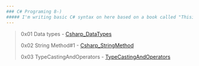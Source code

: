 ```yaml
---
### C# Programing 8-)
##### I'm writing basic C# syntax on here based on a book called "ThisisCsharp".
---
```

>0x01 Data types - [Csharp_DataTypes](https://github.com/chanos-dev/basic-csharp/tree/master/Csharp_DataTypes)
>
>0x02 String Method#1 - [Csharp_StringMethod](https://github.com/chanos-dev/basic-csharp/tree/master/Csharp_StringMethod)
>
>0x03 TypeCastingAndOperators - [TypeCastingAndOperators](https://github.com/chanos-dev/basic-csharp/tree/master/Csharp_TypeCastingAndOperators)